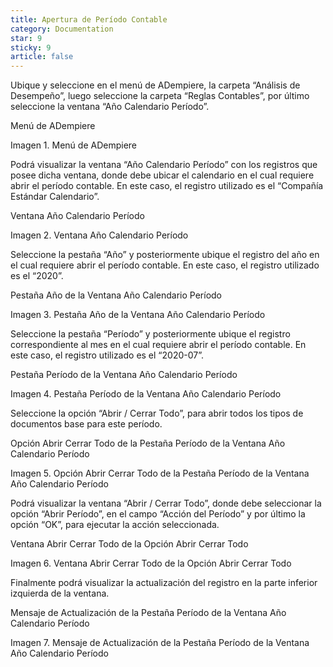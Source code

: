 ```yaml
---
title: Apertura de Período Contable
category: Documentation
star: 9
sticky: 9
article: false
---
```


Ubique y seleccione en el menú de ADempiere, la carpeta “Análisis de Desempeño”, luego seleccione la carpeta “Reglas Contables”, por último seleccione la ventana “Año Calendario Período”.

Menú de ADempiere

Imagen 1. Menú de ADempiere

Podrá visualizar la ventana “Año Calendario Período” con los registros que posee dicha ventana, donde debe ubicar el calendario en el cual requiere abrir el período contable. En este caso, el registro utilizado es el “Compañía Estándar Calendario”.

Ventana Año Calendario Período

Imagen 2. Ventana Año Calendario Período

Seleccione la pestaña “Año” y posteriormente ubique el registro del año en el cual requiere abrir el período contable. En este caso, el registro utilizado es el “2020”.

Pestaña Año de la Ventana Año Calendario Período

Imagen 3. Pestaña Año de la Ventana Año Calendario Período

Seleccione la pestaña “Período” y posteriormente ubique el registro correspondiente al mes en el cual requiere abrir el período contable. En este caso, el registro utilizado es el “2020-07”.

Pestaña Período de la Ventana Año Calendario Período

Imagen 4. Pestaña Período de la Ventana Año Calendario Período

Seleccione la opción “Abrir / Cerrar Todo”, para abrir todos los tipos de documentos base para este período.

Opción Abrir Cerrar Todo de la Pestaña Período de la Ventana Año Calendario Período

Imagen 5. Opción Abrir Cerrar Todo de la Pestaña Período de la Ventana Año Calendario Período

Podrá visualizar la ventana “Abrir / Cerrar Todo”, donde debe seleccionar la opción “Abrir Período”, en el campo “Acción del Período” y por último la opción “OK”, para ejecutar la acción seleccionada.

Ventana Abrir Cerrar Todo de la Opción Abrir Cerrar Todo

Imagen 6. Ventana Abrir Cerrar Todo de la Opción Abrir Cerrar Todo

Finalmente podrá visualizar la actualización del registro en la parte inferior izquierda de la ventana.

Mensaje de Actualización de la Pestaña Período de la Ventana Año Calendario Período

Imagen 7. Mensaje de Actualización de la Pestaña Período de la Ventana Año Calendario Período

